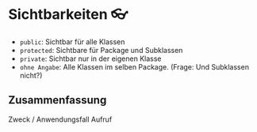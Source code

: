 # Sichtbarkeiten 👓

- `public`: Sichtbar für alle Klassen
- `protected`: Sichtbare für Package und Subklassen
- `private`: Sichtbar nur in der eigenen Klasse
- `ohne Angabe`: Alle Klassen im selben Package. (Frage: Und Subklassen nicht?)

## Zusammenfassung
Zweck / Anwendungsfall
Aufruf